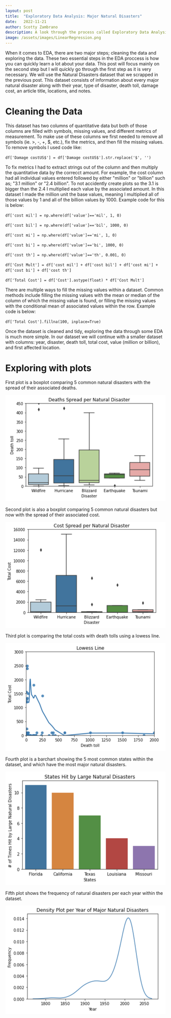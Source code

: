 ```yaml
---
layout: post
title:  "Exploratory Data Analysis: Major Natural Disasters"
date:   2022-11-21
author: Scotty Zambrano
description: A look through the process called Exploratory Data Analysis, or as you may have seen it before, EDA. 
image: /assets/images/LinearRegression.png
---
```


When it comes to EDA, there are two major steps; cleaning the data and exploring the data. These two essential steps in the EDA proccess is how you can quickly learn a lot about your data. This post will focus mainly on the second step but I will quickly go through the first step as it is very necessary. We will use the Natural Disasters dataset that we scrapped in the previous post. This dataset consists of information about every major natural disaster along with their year, type of disaster, death toll, damage cost, an article title, locations, and notes. 

# Cleaning the Data

This dataset has two columns of quantitative data but both of those columns are filled with symbols, missing values, and different metrics of measurement. To make use of these columns we first needed to remove all symbols (ie. >, -, +, $, etc.), fix the metrics, and then fill the missing values. To remove symbols I used code like: 

`df['Damage costUS$'] = df['Damage costUS$'].str.replace('$', '')`

To fix metrics I had to extract strings out of the column and then multiply the quantitative data by the correcct amount. For example, the cost column had all individual values entered followed by either "million" or "billion" such as; "3.1 million" or "2.4 billion". To not accidently create plots so the 3.1 is bigger than the 2.4 I multiplied each value by the associated amount. In this dataset I made the million unit the base values, meaning I multiplied all of those values by 1 and all of the billion values by 1000. Example code for this is below:

`df['cost mil'] = np.where(df['value']=='mil', 1, 0)`

`df['cost bil'] = np.where(df['value']=='bil', 1000, 0)`

`df['cost mi'] = np.where(df['value']=='mi', 1, 0)`

`df['cost bi'] = np.where(df['value']=='bi', 1000, 0)`

`df['cost th'] = np.where(df['value']=='th', 0.001, 0)`


`df['Cost Mult'] = df['cost mil'] + df['cost bil'] + df['cost mi'] + df['cost bi'] + df['cost th']`

`df['Total Cost'] = df['Cost'].astype(float) * df['Cost Mult']`

There are multiple ways to fill the missing values within a dataset. Common methods include filling the missing values with the mean or median of the column of which the missing value is found, or filling the missing values with the conditional mean of associated values within the row. Example code is below: 

`df['Total Cost'].fillna(100, inplace=True)`

Once the dataset is cleaned and tidy, exploring the data through some EDA is much more simple. In our dataset we will continue with a smaller dataset with columns: year, disaster, death toll, total cost, value (million or billion), and first affected location. 

# Exploring with plots

First plot is a boxplot comparing 5 common natural disasters with the spread of their associated deaths.

![death tolls](https://github.com/ScottyZam/stat386-projects/raw/main/assets/images/DeathToll.png)

Second plot is also a boxplot comparing 5 common natural disasters but now with the spread of their associated cost.

![Total Cost](https://github.com/ScottyZam/stat386-projects/raw/main/assets/images/TotalCost.png)

Third plot is comparing the total costs with death tolls using a lowess line.

![Lowess](https://github.com/ScottyZam/stat386-projects/raw/main/assets/images/Lowess.png)

Fourth plot is a barchart showing the 5 most common states within the dataset, and which have the most major natural disasters.

![Barchart](https://github.com/ScottyZam/stat386-projects/raw/main/assets/images/Barchart.png)

Fifth plot shows the frequency of natural disasters per each year within the dataset.

![Density](https://github.com/ScottyZam/stat386-projects/raw/main/assets/images/Density.png)
